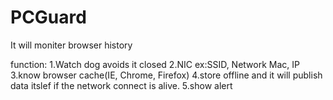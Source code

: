 # PCGuard
It will moniter browser history

function:
1.Watch dog avoids it closed
2.NIC ex:SSID, Network Mac, IP
3.know browser cache(IE, Chrome, Firefox)
4.store offline and it will publish data itslef if the network connect is alive.
5.show alert

